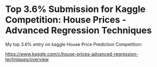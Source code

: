 # Top 3.6% Submission for Kaggle Competition: House Prices - Advanced Regression Techniques
My top 3.6% entry on kaggle House Price Prediction Competition:

https://www.kaggle.com/c/house-prices-advanced-regression-techniques/overview
